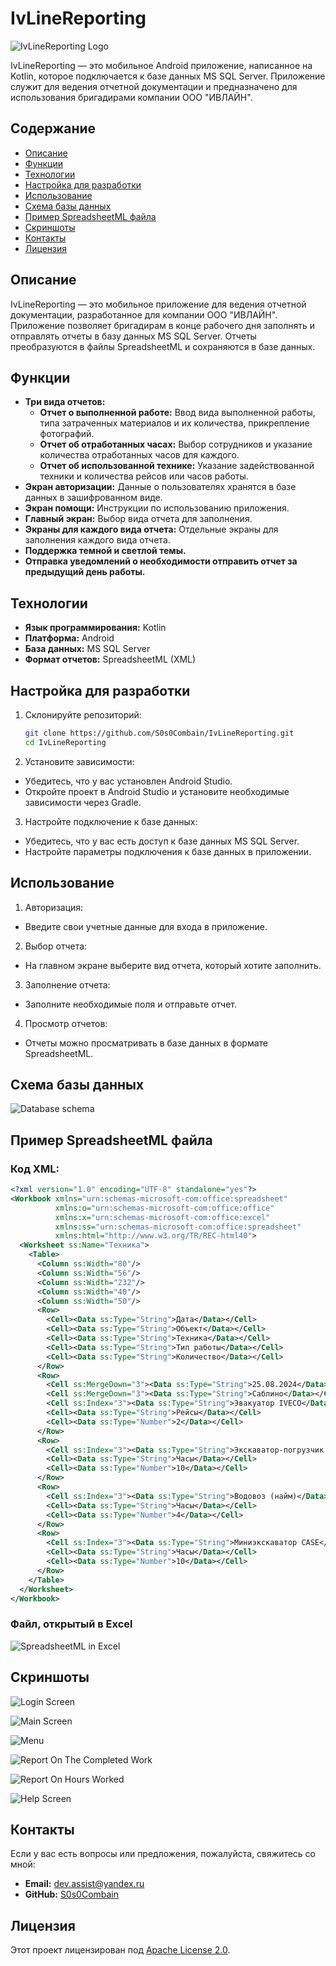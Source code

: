 # IvLineReporting

![IvLineReporting Logo](assets/logo.png)

IvLineReporting — это мобильное Android приложение, написанное на Kotlin, которое подключается к базе данных MS SQL Server. Приложение служит для ведения отчетной документации и предназначено для использования бригадирами компании ООО "ИВЛАЙН".

## Содержание

- [Описание](#описание)
- [Функции](#функции)
- [Технологии](#технологии)
- [Настройка для разработки](#настройка-для-разработки)
- [Использование](#использование)
- [Схема базы данных](#схема-базы-данных)
- [Пример SpreadsheetML файла](#пример-spreadsheetml-файла)
- [Скриншоты](#скриншоты)
- [Контакты](#контакты)
- [Лицензия](#лицензия)

## Описание

IvLineReporting — это мобильное приложение для ведения отчетной документации, разработанное для компании ООО "ИВЛАЙН". Приложение позволяет бригадирам в конце рабочего дня заполнять и отправлять отчеты в базу данных MS SQL Server. Отчеты преобразуются в файлы SpreadsheetML и сохраняются в базе данных.

## Функции

- **Три вида отчетов:**
  - **Отчет о выполненной работе:** Ввод вида выполненной работы, типа затраченных материалов и их количества, прикрепление фотографий.
  - **Отчет об отработанных часах:** Выбор сотрудников и указание количества отработанных часов для каждого.
  - **Отчет об использованной технике:** Указание задействованной техники и количества рейсов или часов работы.
- **Экран авторизации:** Данные о пользователях хранятся в базе данных в зашифрованном виде.
- **Экран помощи:** Инструкции по использованию приложения.
- **Главный экран:** Выбор вида отчета для заполнения.
- **Экраны для каждого вида отчета:** Отдельные экраны для заполнения каждого вида отчета.
- **Поддержка темной и светлой темы.**
- **Отправка уведомлений о необходимости отправить отчет за предыдущий день работы.**

## Технологии

- **Язык программирования:** Kotlin
- **Платформа:** Android
- **База данных:** MS SQL Server
- **Формат отчетов:** SpreadsheetML (XML)

## Настройка для разработки

1. Склонируйте репозиторий:
   ```sh
   git clone https://github.com/S0s0Combain/IvLineReporting.git
   cd IvLineReporting
   ```
2. Установите зависимости:
  - Убедитесь, что у вас установлен Android Studio.
  - Откройте проект в Android Studio и установите необходимые зависимости через Gradle.
3. Настройте подключение к базе данных:
  - Убедитесь, что у вас есть доступ к базе данных MS SQL Server.
  - Настройте параметры подключения к базе данных в приложении.

## Использование

1. Авторизация:
  - Введите свои учетные данные для входа в приложение.
2. Выбор отчета:
  - На главном экране выберите вид отчета, который хотите заполнить.
3. Заполнение отчета:
  - Заполните необходимые поля и отправьте отчет.
4. Просмотр отчетов:
  - Отчеты можно просматривать в базе данных в формате SpreadsheetML.

## Схема базы данных

![Database schema](assets/db_schema.png)

## Пример SpreadsheetML файла

### Код XML:
```xml
<?xml version="1.0" encoding="UTF-8" standalone="yes"?>
<Workbook xmlns="urn:schemas-microsoft-com:office:spreadsheet"
          xmlns:o="urn:schemas-microsoft-com:office:office"
          xmlns:x="urn:schemas-microsoft-com:office:excel"
          xmlns:ss="urn:schemas-microsoft-com:office:spreadsheet"
          xmlns:html="http://www.w3.org/TR/REC-html40">
  <Worksheet ss:Name="Техника">
    <Table>
      <Column ss:Width="80"/>
      <Column ss:Width="56"/>
      <Column ss:Width="232"/>
      <Column ss:Width="40"/>
      <Column ss:Width="50"/>
      <Row>
        <Cell><Data ss:Type="String">Дата</Data></Cell>
        <Cell><Data ss:Type="String">Объект</Data></Cell>
        <Cell><Data ss:Type="String">Техника</Data></Cell>
        <Cell><Data ss:Type="String">Тип работы</Data></Cell>
        <Cell><Data ss:Type="String">Количество</Data></Cell>
      </Row>
      <Row>
        <Cell ss:MergeDown="3"><Data ss:Type="String">25.08.2024</Data></Cell>
        <Cell ss:MergeDown="3"><Data ss:Type="String">Саблино</Data></Cell>
        <Cell ss:Index="3"><Data ss:Type="String">Эвакуатор IVECO</Data></Cell>
        <Cell><Data ss:Type="String">Рейсы</Data></Cell>
        <Cell><Data ss:Type="Number">2</Data></Cell>
      </Row>
      <Row>
        <Cell ss:Index="3"><Data ss:Type="String">Экскаватор-погрузчик HIDROMEK</Data></Cell>
        <Cell><Data ss:Type="String">Часы</Data></Cell>
        <Cell><Data ss:Type="Number">10</Data></Cell>
      </Row>
      <Row>
        <Cell ss:Index="3"><Data ss:Type="String">Водовоз (найм)</Data></Cell>
        <Cell><Data ss:Type="String">Часы</Data></Cell>
        <Cell><Data ss:Type="Number">4</Data></Cell>
      </Row>
      <Row>
        <Cell ss:Index="3"><Data ss:Type="String">Миниэкскаватор CASE</Data></Cell>
        <Cell><Data ss:Type="String">Часы</Data></Cell>
        <Cell><Data ss:Type="Number">10</Data></Cell>
      </Row>
    </Table>
  </Worksheet>
</Workbook>
```

### Файл, открытый в Excel

![SpreadsheetML in Excel](assets/technique_report.png)

## Скриншоты

![Login Screen](assets/sign_in_screen_ivline.jpg)

![Main Screen](assets/main_screen_ivline.jpg)

![Menu](assets/menu_ivline.jpg)

![Report On The Completed Work](assets/completed_work_ivline.jpg)

![Report On Hours Worked](assets/hours_ivline.jpg)

![Help Screen](assets/help_screen_ivline.jpg)


## Контакты

Если у вас есть вопросы или предложения, пожалуйста, свяжитесь со мной:

- **Email:** dev.assist@yandex.ru
- **GitHub:** [S0s0Combain](https://github.com/S0s0Combain)

## Лицензия

Этот проект лицензирован под [Apache License 2.0](LICENSE).

